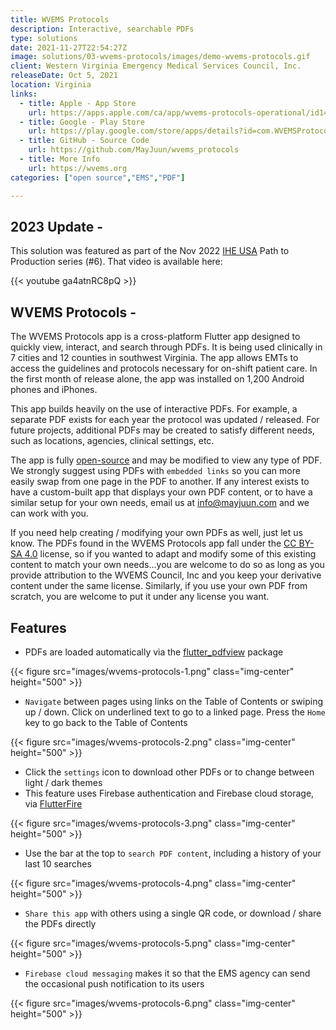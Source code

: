 ```yaml
---
title: WVEMS Protocols
description: Interactive, searchable PDFs
type: solutions
date: 2021-11-27T22:54:27Z
image: solutions/03-wvems-protocols/images/demo-wvems-protocols.gif
client: Western Virginia Emergency Medical Services Council, Inc.
releaseDate: Oct 5, 2021
location: Virginia
links: 
  - title: Apple - App Store
    url: https://apps.apple.com/ca/app/wvems-protocols-operational/id1437286516
  - title: Google - Play Store
    url: https://play.google.com/store/apps/details?id=com.WVEMSProtocols
  - title: GitHub - Source Code
    url: https://github.com/MayJuun/wvems_protocols
  - title: More Info
    url: https://wvems.org
categories: ["open source","EMS","PDF"]

---
```


## 2023 Update -

This solution was featured as part of the Nov 2022 [IHE USA](https://www.iheusa.org/) Path to Production series (#6). That video is available here:

{{< youtube ga4atnRC8pQ >}}

## WVEMS Protocols -

The WVEMS Protocols app is a cross-platform Flutter app designed to quickly view, interact, and search through PDFs. It is being used clinically in 7 cities and 12 counties in southwest Virginia. The app allows EMTs to access the guidelines and protocols necessary for on-shift patient care. In the first month of release alone, the app was installed on 1,200 Android phones and iPhones.

This app builds heavily on the use of interactive PDFs. For example, a separate PDF exists for each year the protocol was updated / released. For future projects, additional PDFs may be created to satisfy different needs, such as locations, agencies, clinical settings, etc.

The app is fully [open-source](https://github.com/MayJuun/wvems_protocols) and may be modified to view any type of PDF. We strongly suggest using PDFs with `embedded links` so you can more easily swap from one page in the PDF to another. If any interest exists to have a custom-built app that displays your own PDF content, or to have a similar setup for your own needs, email us at info@mayjuun.com and we can work with you.

If you need help creating / modifying your own PDFs as well, just let us know. The PDFs found in the WVEMS Protocols app fall under the [CC BY-SA 4.0](https://creativecommons.org/licenses/by-sa/4.0) license, so if you wanted to adapt and modify some of this existing content to match your own needs...you are welcome to do so as long as you provide attribution to the WVEMS Council, Inc and you keep your derivative content under the same license. Similarly, if you use your own PDF from scratch, you are welcome to put it under any license you want.

## Features

- PDFs are loaded automatically via the [flutter_pdfview](https://pub.dev/packages/flutter_pdfview) package

{{< figure src="images/wvems-protocols-1.png" class="img-center" height="500" >}}

- `Navigate` between pages using links on the Table of Contents or swiping up / down. Click on underlined text to go to a linked page. Press the `Home` key to go back to the Table of Contents

{{< figure src="images/wvems-protocols-2.png" class="img-center" height="500" >}}

- Click the `settings` icon to download other PDFs or to change between light / dark themes
- This feature uses Firebase authentication and Firebase cloud storage, via [FlutterFire](https://firebase.flutter.dev)

{{< figure src="images/wvems-protocols-3.png" class="img-center" height="500" >}}

- Use the bar at the top to `search PDF content`, including a history of your last 10 searches

{{< figure src="images/wvems-protocols-4.png" class="img-center" height="500" >}}

- `Share this app` with others using a single QR code, or download / share the PDFs directly

{{< figure src="images/wvems-protocols-5.png" class="img-center" height="500" >}}

- `Firebase cloud messaging` makes it so that the EMS agency can send the occasional push notification to its users

{{< figure src="images/wvems-protocols-6.png" class="img-center" height="500" >}}
